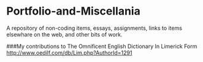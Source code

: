 # Portfolio-and-Miscellania
A repository of non-coding items, essays, assignments, links to items elsewhare on the web, and other bits of work.


###My contributions to The Omnificent English Dictionary In Limerick Form
http://www.oedilf.com/db/Lim.php?AuthorId=1291
